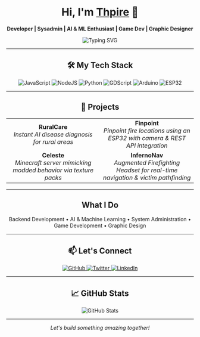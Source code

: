 <!-- Header Section with Animated Typing Effect -->
<div align="center">
  <h1>Hi, I'm <a href="https://github.com/Thpire">Thpire</a> 👋</h1>
  <p><strong>Developer | Sysadmin | AI & ML Enthusiast | Game Dev | Graphic Designer</strong></p>
  <img src="https://readme-typing-svg.herokuapp.com/?lines=Welcome+to+my+GitHub+Profile!;Let's+build+something+amazing!;Crafting+innovative+solutions.&center=true&width=500&height=50" alt="Typing SVG" />
</div>

---

<!-- Tech Stack Section with Badges -->
<div align="center">
  <h2>🛠️ My Tech Stack</h2>
  <p>
    <img src="https://img.shields.io/badge/JavaScript-F7DF1E?style=for-the-badge&logo=javascript&logoColor=black" alt="JavaScript" />
    <img src="https://img.shields.io/badge/NodeJS-339933?style=for-the-badge&logo=nodedotjs&logoColor=white" alt="NodeJS" />
    <img src="https://img.shields.io/badge/Python-3776AB?style=for-the-badge&logo=python&logoColor=white" alt="Python" />
    <img src="https://img.shields.io/badge/GDScript-00B4AB?style=for-the-badge" alt="GDScript" />
    <img src="https://img.shields.io/badge/Arduino-00979D?style=for-the-badge&logo=arduino&logoColor=white" alt="Arduino" />
    <img src="https://img.shields.io/badge/ESP32-1F425F?style=for-the-badge" alt="ESP32" />
  </p>
</div>

---

<!-- Projects Section with a Table Layout -->
<div align="center">
  <h2>🚀 Projects</h2>
  <table>
    <tr>
      <td align="center" width="50%">
        <strong>RuralCare</strong><br>
        <em>Instant AI disease diagnosis for rural areas</em>
      </td>
      <td align="center" width="50%">
        <strong>Finpoint</strong><br>
        <em>Pinpoint fire locations using an ESP32 with camera & REST API integration</em>
      </td>
    </tr>
    <tr>
      <td align="center" width="50%">
        <strong>Celeste</strong><br>
        <em>Minecraft server mimicking modded behavior via texture packs</em>
      </td>
      <td align="center" width="50%">
        <strong>InfernoNav</strong><br>
        <em>Augmented Firefighting Headset for real-time navigation & victim pathfinding</em>
      </td>
    </tr>
  </table>
</div>

---

<!-- What I Do Section -->
<div align="center">
  <h2>What I Do</h2>
  <p>
    Backend Development • AI & Machine Learning • System Administration • Game Development • Graphic Design
  </p>
</div>

---

<!-- Social Links Section -->
<div align="center">
  <h2>📫 Let's Connect</h2>
  <p>
    <a href="https://github.com/Thpire">
      <img src="https://img.shields.io/badge/GitHub-Thpire-181717?style=for-the-badge&logo=github" alt="GitHub" />
    </a>
    <a href="https://twitter.com/YourHandle">
      <img src="https://img.shields.io/badge/Twitter-@YourHandle-1DA1F2?style=for-the-badge&logo=twitter" alt="Twitter" />
    </a>
    <a href="https://linkedin.com/in/YourProfile">
      <img src="https://img.shields.io/badge/LinkedIn-Thpire-0077B5?style=for-the-badge&logo=linkedin" alt="LinkedIn" />
    </a>
  </p>
</div>

---

<!-- GitHub Stats Section -->
<div align="center">
  <h2>📈 GitHub Stats</h2>
  <img src="https://github-readme-stats.vercel.app/api?username=Thpire&show_icons=true&theme=tokyonight" alt="GitHub Stats" />
</div>

---

<!-- Closing Section -->
<div align="center">
  <em>Let's build something amazing together!</em>
</div>